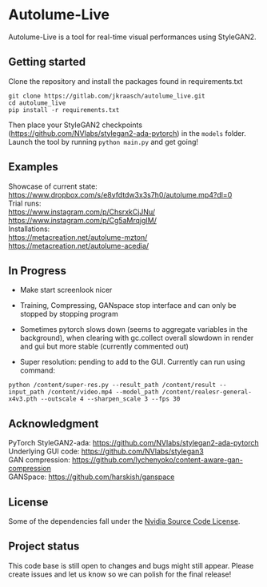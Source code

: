 # Autolume-Live

Autolume-Live is a tool for real-time visual performances using StyleGAN2.

## Getting started

Clone the repository and install the packages found in requirements.txt
```
git clone https://gitlab.com/jkraasch/autolume_live.git
cd autolume_live
pip install -r requirements.txt
```
Then place your StyleGAN2 checkpoints (https://github.com/NVlabs/stylegan2-ada-pytorch) in the `models` folder.
Launch the tool by running `python main.py` and get going!

## Examples

Showcase of current state: https://www.dropbox.com/s/e8yfdtdw3x3s7h0/autolume.mp4?dl=0 \
Trial runs:\
    https://www.instagram.com/p/ChsrxkCjJNu/ \
    https://www.instagram.com/p/Cg5aMrqjgIM/ \
Installations: \
    https://metacreation.net/autolume-mzton/ \
    https://metacreation.net/autolume-acedia/ 

## In Progress
- Make start screenlook nicer
- Training, Compressing, GANspace stop interface and can only be stopped by stopping program
- Sometimes pytorch slows down (seems to aggregate variables in the background), when clearing with gc.collect overall slowdown in render and gui but more stable (currently commented out)

- Super resolution: pending to add to the GUI. Currently can run using command: 
```
python /content/super-res.py --result_path /content/result --input_path /content/video.mp4 --model_path /content/realesr-general-x4v3.pth --outscale 4 --sharpen_scale 3 --fps 30
```

## Acknowledgment
PyTorch StyleGAN2-ada: https://github.com/NVlabs/stylegan2-ada-pytorch \
Underlying GUI code: https://github.com/NVlabs/stylegan3 \
GAN compression: https://github.com/lychenyoko/content-aware-gan-compression \
GANSpace: https://github.com/harskish/ganspace

## License
Some of the dependencies fall under the [Nvidia Source Code License](https://github.com/NVlabs/stylegan3/blob/main/LICENSE.txt).


## Project status
This code base is still open to changes and bugs might still appear. Please create issues and let us know so we can polish for the final release!
